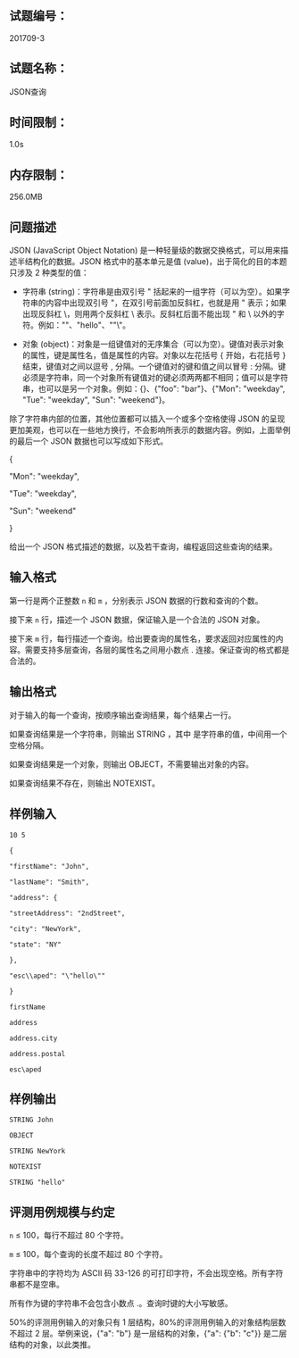 ## 试题编号：

201709-3

## 试题名称：

JSON查询

## 时间限制：

1.0s

## 内存限制：

256.0MB

## 问题描述

JSON (JavaScript Object Notation) 是一种轻量级的数据交换格式，可以用来描述半结构化的数据。JSON 格式中的基本单元是值 (value)，出于简化的目的本题只涉及 2 种类型的值：

* 字符串 (string)：字符串是由双引号 " 括起来的一组字符（可以为空）。如果字符串的内容中出现双引号 "，在双引号前面加反斜杠，也就是用 \" 表示；如果出现反斜杠 \，则用两个反斜杠 \\ 表示。反斜杠后面不能出现 " 和 \ 以外的字符。例如：""、"hello"、"\"\\"。

* 对象 (object)：对象是一组键值对的无序集合（可以为空）。键值对表示对象的属性，键是属性名，值是属性的内容。对象以左花括号 { 开始，右花括号 } 结束，键值对之间以逗号 , 分隔。一个键值对的键和值之间以冒号 : 分隔。键必须是字符串，同一个对象所有键值对的键必须两两都不相同；值可以是字符串，也可以是另一个对象。例如：{}、{"foo": "bar"}、{"Mon": "weekday", "Tue": "weekday", "Sun": "weekend"}。

除了字符串内部的位置，其他位置都可以插入一个或多个空格使得 JSON 的呈现更加美观，也可以在一些地方换行，不会影响所表示的数据内容。例如，上面举例的最后一个 JSON 数据也可以写成如下形式。

{

"Mon": "weekday",

"Tue": "weekday",

"Sun": "weekend"

}

给出一个 JSON 格式描述的数据，以及若干查询，编程返回这些查询的结果。

## 输入格式

第一行是两个正整数  `n`  和  `m` ，分别表示 JSON 数据的行数和查询的个数。

接下来  `n`  行，描述一个 JSON 数据，保证输入是一个合法的 JSON 对象。

接下来  `m`  行，每行描述一个查询。给出要查询的属性名，要求返回对应属性的内容。需要支持多层查询，各层的属性名之间用小数点 . 连接。保证查询的格式都是合法的。

## 输出格式

对于输入的每一个查询，按顺序输出查询结果，每个结果占一行。

如果查询结果是一个字符串，则输出 STRING <string>，其中 <string> 是字符串的值，中间用一个空格分隔。

如果查询结果是一个对象，则输出 OBJECT，不需要输出对象的内容。

如果查询结果不存在，则输出 NOTEXIST。

## 样例输入

```
10 5

{

"firstName": "John",

"lastName": "Smith",

"address": {

"streetAddress": "2ndStreet",

"city": "NewYork",

"state": "NY"

},

"esc\\aped": "\"hello\""

}

firstName

address

address.city

address.postal

esc\aped
```

## 样例输出

```
STRING John

OBJECT

STRING NewYork

NOTEXIST

STRING "hello"
```

## 评测用例规模与约定

 `n`  ≤ 100，每行不超过 80 个字符。

 `m`  ≤ 100，每个查询的长度不超过 80 个字符。

字符串中的字符均为 ASCII 码 33-126 的可打印字符，不会出现空格。所有字符串都不是空串。

所有作为键的字符串不会包含小数点 .。查询时键的大小写敏感。

50%的评测用例输入的对象只有 1 层结构，80%的评测用例输入的对象结构层数不超过 2 层。举例来说，{"a": "b"} 是一层结构的对象，{"a": {"b": "c"}} 是二层结构的对象，以此类推。